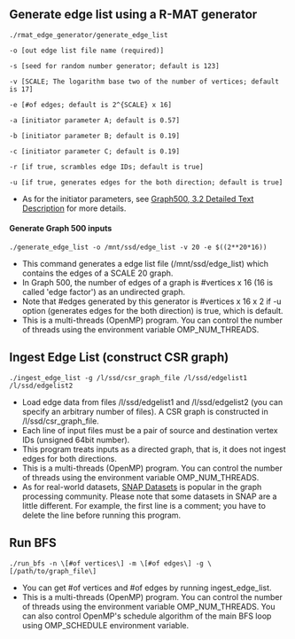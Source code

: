 ## Generate edge list using a R-MAT generator
```
./rmat_edge_generator/generate_edge_list

-o [out edge list file name (required)]

-s [seed for random number generator; default is 123]

-v [SCALE; The logarithm base two of the number of vertices; default is 17]

-e [#of edges; default is 2^{SCALE} x 16]

-a [initiator parameter A; default is 0.57]

-b [initiator parameter B; default is 0.19]

-c [initiator parameter C; default is 0.19]

-r [if true, scrambles edge IDs; default is true]

-u [if true, generates edges for the both direction; default is true]
```

* As for the initiator parameters,
see [Graph500, 3.2 Detailed Text Description](https://graph500.org/?page_id=12#sec-3_2) for more details.

#### Generate Graph 500 inputs
```
./generate_edge_list -o /mnt/ssd/edge_list -v 20 -e $((2**20*16))
````
* This command generates a edge list file (/mnt/ssd/edge_list) which contains the edges of a SCALE 20 graph.
* In Graph 500, the number of edges of a graph is #vertices x 16 (16 is called 'edge factor') as an undirected graph.
* Note that #edges generated by this generator is #vertices x 16 x 2 if -u option (generates edges for the both direction) is true, which is default.
* This is a multi-threads (OpenMP) program.
You can control the number of threads using the environment variable OMP_NUM_THREADS.

## Ingest Edge List (construct CSR graph)
```
./ingest_edge_list -g /l/ssd/csr_graph_file /l/ssd/edgelist1 /l/ssd/edgelist2
```

* Load edge data from files /l/ssd/edgelist1 and /l/ssd/edgelist2 (you can specify an arbitrary number of files).
A CSR graph is constructed in /l/ssd/csr_graph_file.
* Each line of input files must be a pair of source and destination vertex IDs (unsigned 64bit number).
* This program treats inputs as a directed graph, that is, it does not ingest edges for both directions.
* This is a multi-threads (OpenMP) program.
You can control the number of threads using the environment variable OMP_NUM_THREADS.
* As for real-world datasets, [SNAP Datasets](http://snap.stanford.edu/data/index.html) is popular in the graph processing community.
Please note that some datasets in SNAP are a little different.
For example, the first line is a comment; you have to delete the line before running this program.

## Run BFS
```
./run_bfs -n \[#of vertices\] -m \[#of edges\] -g \[/path/to/graph_file\]
```

* You can get #of vertices and #of edges by running ingest_edge_list.
* This is a multi-threads (OpenMP) program.
You can control the number of threads using the environment variable OMP_NUM_THREADS.
You can also control OpenMP's schedule algorithm of the main BFS loop using OMP_SCHEDULE environment variable.
